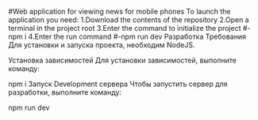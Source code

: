 #Web application for viewing news for mobile phones
To launch the application you need:
1.Download the contents of the repository
2.Open a terminal in the project root
3.Enter the command to initialize the project #-npm i 
4.Enter the run command #-npm run dev
Разработка
Требования
Для установки и запуска проекта, необходим NodeJS.

Установка зависимостей
Для установки зависимостей, выполните команду:

npm i
Запуск Development сервера
Чтобы запустить сервер для разработки, выполните команду:

npm run dev
